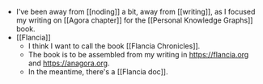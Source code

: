 - I've been away from [[noding]] a bit, away from [[writing]], as I focused my writing on [[Agora chapter]] for the [[Personal Knowledge Graphs]] book.
- [[Flancia]]
  - I think I want to call the book [[Flancia Chronicles]].
  - The book is to be assembled from my writing in https://flancia.org and https://anagora.org.
  - In the meantime, there's a [[Flancia doc]].
